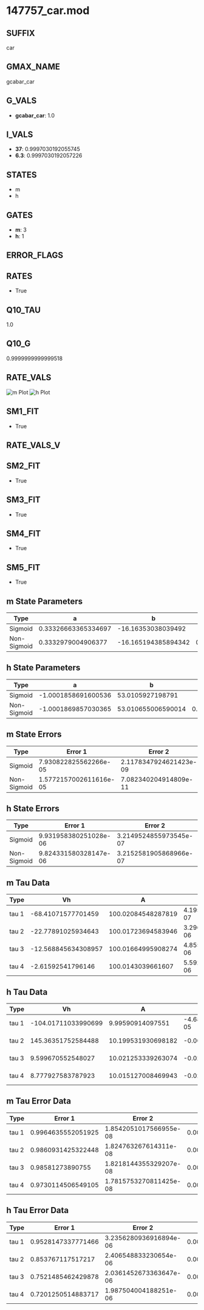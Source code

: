 # 147757_car.mod

## SUFFIX

car

## GMAX_NAME

gcabar_car

## G_VALS

- **gcabar_car**: 1.0

## I_VALS

- **37**: 0.9997030192055745
- **6.3**: 0.9997030192057226

## STATES

- m
- h

## GATES

- **m**: 3
- **h**: 1

## ERROR_FLAGS


## RATES

- True

## Q10_TAU

1.0

## Q10_G

0.9999999999999518

## RATE_VALS

![m Plot](/Users/pbozelos/Dropbox/icg-Chai-Panos/supermodels/output_markdown_files/Ca/147757_car.mod/images/m.png)
![h Plot](/Users/pbozelos/Dropbox/icg-Chai-Panos/supermodels/output_markdown_files/Ca/147757_car.mod/images/h.png)

## SM1_FIT

- True

## RATE_VALS_V

## SM2_FIT

- True

## SM3_FIT

- True

## SM4_FIT

- True

## SM5_FIT

- True

## m State Parameters

| Type | a | b | c | d |
| --- | --- | --- | --- | --- |
| Sigmoid | 0.33326663365334697 | -16.16353038039492 |
| Non-Sigmoid | 0.3332979004906377 | -16.165194385894342 | 0.9999596690630308 | -4.42430818695892e-06 |

## h State Parameters

| Type | a | b | c | d |
| --- | --- | --- | --- | --- |
| Sigmoid | -1.0001858691600536 | 53.0105927198791 |
| Non-Sigmoid | -1.0001869857030365 | 53.010655006590014 | 0.9999994887845836 | 7.632614508225304e-07 |

## m State Errors

| Type | Error 1 | Error 2 | Error 3 |
| --- | --- | --- | --- |
| Sigmoid | 7.930822825562266e-05 | 2.1178347924621423e-09 | 4.329335042072903e-05 |
| Non-Sigmoid | 1.5772157002611616e-05 | 7.082340204914809e-11 | 8.609819372133182e-06 |

## h State Errors

| Type | Error 1 | Error 2 | Error 3 |
| --- | --- | --- | --- |
| Sigmoid | 9.931958380251028e-06 | 3.2149524855973545e-07 | 8.339864164738072e-06 |
| Non-Sigmoid | 9.824331580328147e-06 | 3.2152581905868966e-07 | 8.249489954791013e-06 |

## m Tau Data

| Type | Vh | A | b1 | b2 | c1 | c2 | d1 | d2 | e1 | e2 |
| --- | --- | --- | --- | --- | --- | --- | --- | --- | --- | --- |
| tau 1 | -68.41071577701459 | 100.02084548287819 | 4.195830299478096e-07 | 1.1234122158281973e-06 |
| tau 2 | -22.77891025934643 | 100.01723694583946 | 3.296987684974171e-06 | -1.3734777343721394e-08 | 4.6548504155047185e-06 | -3.468875121507856e-08 |
| tau 3 | -12.568845634308957 | 100.01664995908274 | 4.855918788205293e-06 | -1.9782346908416772e-08 | 2.198223904726375e-10 | 5.441966444134133e-06 | -4.268470459260473e-08 | 2.859767189364858e-10 |
| tau 4 | -2.61592541796146 | 100.0143039661607 | 5.592285920512054e-06 | 1.383144233324126e-08 | 6.363907367198633e-10 | -8.12487671224567e-12 | 5.144769032156583e-06 | -7.032374767100257e-08 | 7.104090041653436e-10 | -3.1839920971378194e-13 |

## h Tau Data

| Type | Vh | A | b1 | b2 | c1 | c2 | d1 | d2 | e1 | e2 |
| --- | --- | --- | --- | --- | --- | --- | --- | --- | --- | --- |
| tau 1 | -104.01711033990699 | 9.99590914097551 | -4.6807416437921196e-05 | -8.069086772593471e-05 |
| tau 2 | 145.36351752584488 | 10.199531930698182 | -0.0036326342381331855 | 2.797486164921187e-05 | -0.005071133000227962 | -9.531029693955193e-06 |
| tau 3 | 9.599670552548027 | 10.021253339263074 | -0.020644757304855224 | 0.00021615719387102218 | -7.925306855147023e-07 | -0.020552443900555634 | -0.00020733586336879712 | -7.065618541612497e-07 |
| tau 4 | 8.777927583787923 | 10.015127008469943 | -0.024825167867266826 | 0.00030793135207159313 | -1.3774639283590966e-06 | 8.088439702593749e-10 | -0.024795596514283487 | -0.0003148048560242121 | -1.603935031702575e-06 | -2.4521622500618676e-09 |

## m Tau Error Data

| Type | Error 1 | Error 2 | Error 3 |
| --- | --- | --- | --- |
| tau 1 | 0.9964635552051925 | 1.8542051017566955e-08 | 0.00018044926370416338 |
| tau 2 | 0.9860931425322448 | 1.824763267614311e-08 | 0.00017857128901922235 |
| tau 3 | 0.98581273890755 | 1.8218144355329207e-08 | 0.00017852051081729828 |
| tau 4 | 0.9730114506549105 | 1.7815753270811425e-08 | 0.00017620232965795033 |

## h Tau Error Data

| Type | Error 1 | Error 2 | Error 3 |
| --- | --- | --- | --- |
| tau 1 | 0.9528147337771466 | 3.2356280936916894e-06 | 0.0022458901531162315 |
| tau 2 | 0.853767117517217 | 2.406548833230654e-06 | 0.002012423920739686 |
| tau 3 | 0.7521485462429878 | 2.0361452673363647e-06 | 0.001772897661847986 |
| tau 4 | 0.7201250514883717 | 1.987504004188251e-06 | 0.0016974147279804005 |

